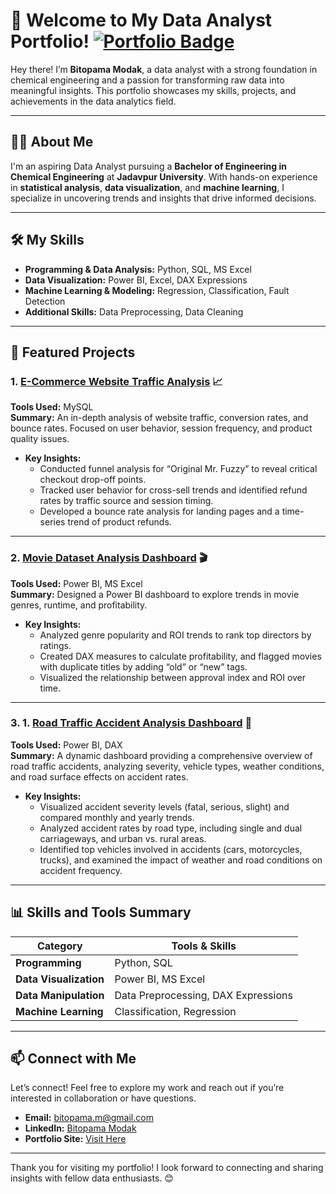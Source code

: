 # 🎉 Welcome to My Data Analyst Portfolio! [![Portfolio Badge](https://img.shields.io/badge/Portfolio-Visit-brightgreen)](https://bitopama.github.io/Bitopama/)

Hey there! I’m **Bitopama Modak**, a data analyst with a strong foundation in chemical engineering and a passion for transforming raw data into meaningful insights. This portfolio showcases my skills, projects, and achievements in the data analytics field.

---

## 👩‍💻 About Me
I'm an aspiring Data Analyst pursuing a **Bachelor of Engineering in Chemical Engineering** at **Jadavpur University**. With hands-on experience in **statistical analysis**, **data visualization**, and **machine learning**, I specialize in uncovering trends and insights that drive informed decisions.

---

## 🛠️ My Skills
- **Programming & Data Analysis:** Python, SQL, MS Excel
- **Data Visualization:** Power BI, Excel, DAX Expressions
- **Machine Learning & Modeling:** Regression, Classification, Fault Detection
- **Additional Skills:**  Data Preprocessing, Data Cleaning

---

## 🌟 Featured Projects

### 1. [E-Commerce Website Traffic Analysis](https://bitopama.github.io/Bitopama/projects/ecommerce-traffic-analysis) 📈
**Tools Used:** MySQL  
**Summary:** An in-depth analysis of website traffic, conversion rates, and bounce rates. Focused on user behavior, session frequency, and product quality issues.
  
- **Key Insights:**
  - Conducted funnel analysis for “Original Mr. Fuzzy” to reveal critical checkout drop-off points.
  - Tracked user behavior for cross-sell trends and identified refund rates by traffic source and session timing.
  - Developed a bounce rate analysis for landing pages and a time-series trend of product refunds.

---

### 2. [Movie Dataset Analysis Dashboard](https://bitopama.github.io/Bitopama/projects/movie-dataset-dashboard) 🎬
**Tools Used:** Power BI, MS Excel  
**Summary:** Designed a Power BI dashboard to explore trends in movie genres, runtime, and profitability.

- **Key Insights:**
  - Analyzed genre popularity and ROI trends to rank top directors by ratings.
  - Created DAX measures to calculate profitability, and flagged movies with duplicate titles by adding “old” or “new” tags.
  - Visualized the relationship between approval index and ROI over time.

---

### 3. 1. [Road Traffic Accident Analysis Dashboard](https://bitopama.github.io/Bitopama/projects/road-traffic-accident-analysis) 🚗
**Tools Used:** Power BI, DAX  
**Summary:** A dynamic dashboard providing a comprehensive overview of road traffic accidents, analyzing severity, vehicle types, weather conditions, and road surface effects on accident rates.

- **Key Insights:**
  - Visualized accident severity levels (fatal, serious, slight) and compared monthly and yearly trends.
  - Analyzed accident rates by road type, including single and dual carriageways, and urban vs. rural areas.
  - Identified top vehicles involved in accidents (cars, motorcycles, trucks), and examined the impact of weather and road conditions on accident frequency.

---

## 📊 Skills and Tools Summary
| Category               | Tools & Skills                          |
|------------------------|-----------------------------------------|
| **Programming**        | Python, SQL                            |
| **Data Visualization** | Power BI, MS Excel                     |
| **Data Manipulation**  | Data Preprocessing, DAX Expressions |
| **Machine Learning**   | Classification, Regression             |
   

---

## 📫 Connect with Me
Let’s connect! Feel free to explore my work and reach out if you’re interested in collaboration or have questions.

- **Email:** [bitopama.m@gmail.com](mailto:bitopama.m@gmail.com)
- **LinkedIn:** [Bitopama Modak](https://www.linkedin.com/in/bitopama-modak)
- **Portfolio Site:** [Visit Here](https://bitopama.github.io/Bitopama/)

---

Thank you for visiting my portfolio! I look forward to connecting and sharing insights with fellow data enthusiasts. 😊
